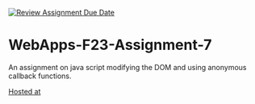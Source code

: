 [![Review Assignment Due Date](https://classroom.github.com/assets/deadline-readme-button-24ddc0f5d75046c5622901739e7c5dd533143b0c8e959d652212380cedb1ea36.svg)](https://classroom.github.com/a/Kv-XePEp)
# WebApps-F23-Assignment-7
An assignment on java script modifying the DOM and using anonymous callback functions.


[Hosted at](https://44-563-webapps-f23.github.io/44563-webapps-f23-assignment7-Ramakotireddy9505/pirate.html)
